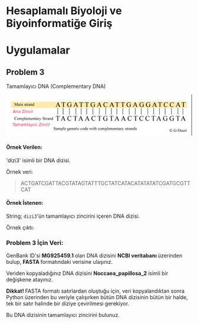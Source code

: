 
# Hesaplamalı Biyoloji ve Biyoinformatiğe Giriş
# Uygulamalar

## Problem 3

Tamamlayıcı DNA (Complementary DNA)

![alt text](../Resimler/complementary.png)


#### Örnek Verilen:

'dizi3' isimli bir DNA dizisi.

Örnek veri:

> ACTGATCGATTACGTATAGTATTTGCTATCATACATATATATCGATGCGTTCAT

#### Örnek İstenen:

String; `dizi3`'ün tamamlayıcı zincirini içeren DNA dizisi.

Örnek çıktı:

> 

### Problem 3 İçin Veri:

GenBank ID'si <b> MG925459.1 </b> olan DNA dizisini <b> NCBI veritabanı </b> üzerinden bulup, <b> FASTA </b> formatındaki verisine ulaşınız.

Veriden kopyaladığınız DNA dizisini <b> Noccaea_papillosa_2 </b> isimli bir değişkene atayınız.

<b> Dikkat! </b> FASTA formatı satırlardan oluştuğu için, veri kopyalandıktan sonra Python üzerinden bu veriyle çalışırken bütün DNA dizisinin bütün bir halde, tek bir satır halinde bir diziye çevirilmesi gerekiyor.

Bu DNA dizisinin tamamlayıcı zincirini bulunuz.
